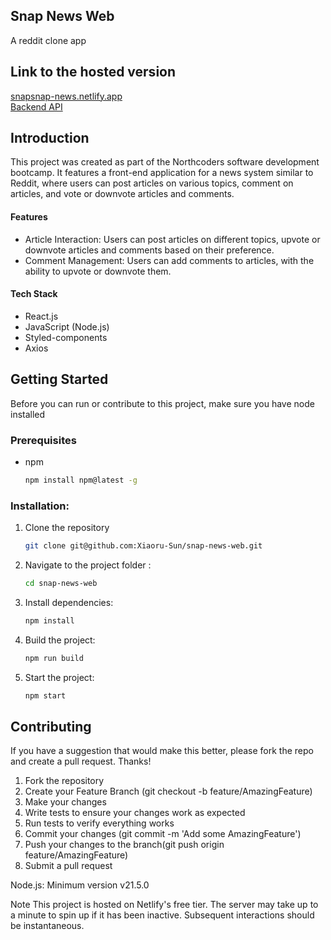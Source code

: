 
## Snap News Web
A reddit clone app

## __Link to the hosted version__
[snapsnap-news.netlify.app](snapsnap-news.netlify.app) <br>
[Backend API ](https://project-nc-news-xiaoru-sun.onrender.com/api)

## __Introduction__
This project was created as part of the Northcoders software development bootcamp. It features a front-end application for a news system similar to Reddit, where users can post articles on various topics, comment on articles, and vote or downvote articles and comments.

#### Features
* Article Interaction: Users can post articles on different topics, upvote or downvote articles and comments based on their preference.
* Comment Management: Users can add comments to articles, with the ability to upvote or downvote them.

#### Tech Stack
+ React.js
+ JavaScript (Node.js)
+ Styled-components
+ Axios
     
## Getting Started
Before you can run or contribute to this project, make sure you have node installed

### Prerequisites
* npm
  ```sh
  npm install npm@latest -g
  ```
### Installation:
1. Clone the repository
   ```sh
   git clone git@github.com:Xiaoru-Sun/snap-news-web.git
   ```
2. Navigate to the project folder :
   ```sh
   cd snap-news-web
   ```
3. Install dependencies:
   ```sh
   npm install
   ```
4. Build the project:
   ```sh
   npm run build
   ```
5. Start the project:
   ```sh
   npm start
   ```

## **Contributing**
If you have a suggestion that would make this better, please fork the repo and create a pull request. Thanks!
1. Fork the repository
2. Create your Feature Branch (git checkout -b feature/AmazingFeature)
3. Make your changes
4. Write tests to ensure your changes work as expected
5. Run tests to verify everything works
6. Commit your changes (git commit -m 'Add some AmazingFeature')
7. Push your changes to the branch(git push origin feature/AmazingFeature)
8. Submit a pull request

Node.js: Minimum version v21.5.0

Note
This project is hosted on Netlify's free tier. The server may take up to a minute to spin up if it has been inactive. Subsequent interactions should be instantaneous.

